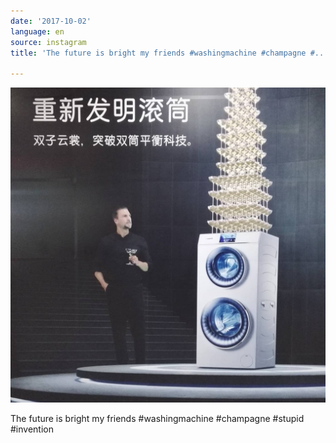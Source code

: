 ```yaml
---
date: '2017-10-02'
language: en
source: instagram
title: 'The future is bright my friends #washingmachine #champagne #...'

---
```


![](/uploads/instagram/201710/a45b46720335a27b727377f80bd29bcd.jpg)

The future is bright my friends #washingmachine #champagne #stupid #invention
            